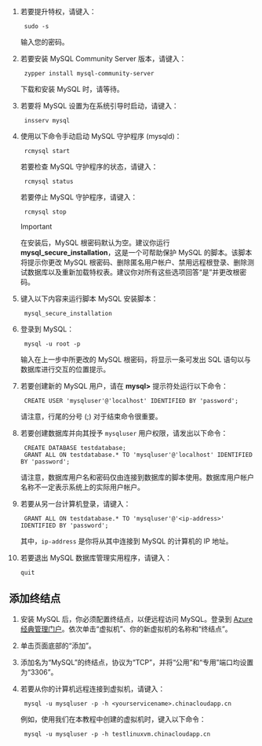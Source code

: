 
1. 若要提升特权，请键入：

        sudo -s

    输入您的密码。

2. 若要安装 MySQL Community Server 版本，请键入：

        zypper install mysql-community-server

    下载和安装 MySQL 时，请等待。

3. 若要将 MySQL 设置为在系统引导时启动，请键入：

        insserv mysql

4. 使用以下命令手动启动 MySQL 守护程序 (mysqld)：

        rcmysql start

    若要检查 MySQL 守护程序的状态，请键入：

        rcmysql status

    若要停止 MySQL 守护程序，请键入：

        rcmysql stop

    > [!IMPORTANT]
    > 在安装后，MySQL 根密码默认为空。建议你运行 **mysql\_secure\_installation**，这是一个可帮助保护 MySQL 的脚本。该脚本将提示你更改 MySQL 根密码、删除匿名用户帐户、禁用远程根登录、删除测试数据库以及重新加载特权表。建议你对所有这些选项回答“是”并更改根密码。

5. 键入以下内容来运行脚本 MySQL 安装脚本：

        mysql_secure_installation

6. 登录到 MySQL：

        mysql -u root -p

    输入在上一步中所更改的 MySQL 根密码，将显示一条可发出 SQL 语句以与数据库进行交互的位置提示。

7. 若要创建新的 MySQL 用户，请在 **mysql>** 提示符处运行以下命令：

        CREATE USER 'mysqluser'@'localhost' IDENTIFIED BY 'password';

    请注意，行尾的分号 (;) 对于结束命令很重要。

8. 若要创建数据库并向其授予 `mysqluser` 用户权限，请发出以下命令：

        CREATE DATABASE testdatabase;
        GRANT ALL ON testdatabase.* TO 'mysqluser'@'localhost' IDENTIFIED BY 'password';

    请注意，数据库用户名和密码仅由连接到数据库的脚本使用。数据库用户帐户名称不一定表示系统上的实际用户帐户。

9. 若要从另一台计算机登录，请键入：

        GRANT ALL ON testdatabase.* TO 'mysqluser'@'<ip-address>' IDENTIFIED BY 'password';

    其中，`ip-address` 是你将从其中连接到 MySQL 的计算机的 IP 地址。

10. 若要退出 MySQL 数据库管理实用程序，请键入：

        quit

## 添加终结点

1. 安装 MySQL 后，你必须配置终结点，以便远程访问 MySQL。登录到 [Azure 经典管理门户][AzurePortal]。依次单击“虚拟机”、你的新虚拟机的名称和“终结点”。

2. 单击页面底部的“添加”。

3. 添加名为“MySQL”的终结点，协议为“TCP”，并将“公用”和“专用”端口均设置为“3306”。

4. 若要从你的计算机远程连接到虚拟机，请键入：

        mysql -u mysqluser -p -h <yourservicename>.chinacloudapp.cn

    例如，使用我们在本教程中创建的虚拟机时，键入以下命令：

        mysql -u mysqluser -p -h testlinuxvm.chinacloudapp.cn

[MySQLDocs]: http://dev.mysql.com/doc/
[AzurePortal]: http://manage.windowsazure.cn

[Image9]: ./media/install-and-run-mysql-on-opensuse-vm/LinuxVmAddEndpointMySQL.png

<!---HONumber=Mooncake_0314_2016-->